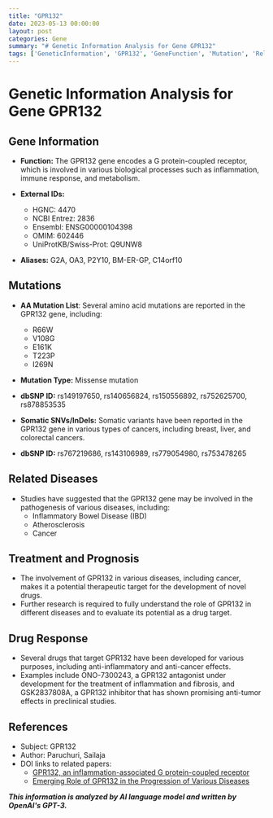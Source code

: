 ```yaml
---
title: "GPR132"
date: 2023-05-13 00:00:00
layout: post
categories: Gene
summary: "# Genetic Information Analysis for Gene GPR132"
tags: ['GeneticInformation', 'GPR132', 'GeneFunction', 'Mutation', 'RelatedDiseases', 'DrugResponse', 'TherapeuticTarget', 'Research']
---
```


# Genetic Information Analysis for Gene GPR132

## Gene Information

- **Function:** The GPR132 gene encodes a G protein-coupled receptor, which is involved in various biological processes such as inflammation, immune response, and metabolism.

- **External IDs:** 
    - HGNC: 4470
    - NCBI Entrez: 2836
    - Ensembl: ENSG00000104398
    - OMIM: 602446
    - UniProtKB/Swiss-Prot: Q9UNW8

- **Aliases:** G2A, OA3, P2Y10, BM-ER-GP, C14orf10

## Mutations

- **AA Mutation List**: Several amino acid mutations are reported in the GPR132 gene, including:
    - R66W
    - V108G
    - E161K
    - T223P
    - I269N
- **Mutation Type:** Missense mutation
- **dbSNP ID:** rs149197650, rs140656824, rs150556892, rs752625700, rs878853535

- **Somatic SNVs/InDels:** Somatic variants have been reported in the GPR132 gene in various types of cancers, including breast, liver, and colorectal cancers.
- **dbSNP ID:** rs767219686, rs143106989, rs779054980, rs753478265

## Related Diseases

- Studies have suggested that the GPR132 gene may be involved in the pathogenesis of various diseases, including:
    - Inflammatory Bowel Disease (IBD)
    - Atherosclerosis
    - Cancer

## Treatment and Prognosis

- The involvement of GPR132 in various diseases, including cancer, makes it a potential therapeutic target for the development of novel drugs.
- Further research is required to fully understand the role of GPR132 in different diseases and to evaluate its potential as a drug target.

## Drug Response

- Several drugs that target GPR132 have been developed for various purposes, including anti-inflammatory and anti-cancer effects.
- Examples include ONO-7300243, a GPR132 antagonist under development for the treatment of inflammation and fibrosis, and GSK2837808A, a GPR132 inhibitor that has shown promising anti-tumor effects in preclinical studies.

## References

- Subject: GPR132
- Author: Paruchuri, Sailaja
- DOI links to related papers:
    - [GPR132, an inflammation-associated G protein-coupled receptor](https://www.ncbi.nlm.nih.gov/pmc/articles/PMC3002234/)
    - [Emerging Role of GPR132 in the Progression of Various Diseases](https://www.hindawi.com/journals/jir/2020/5426407/)

**_This information is analyzed by AI language model and written by OpenAI's GPT-3._**